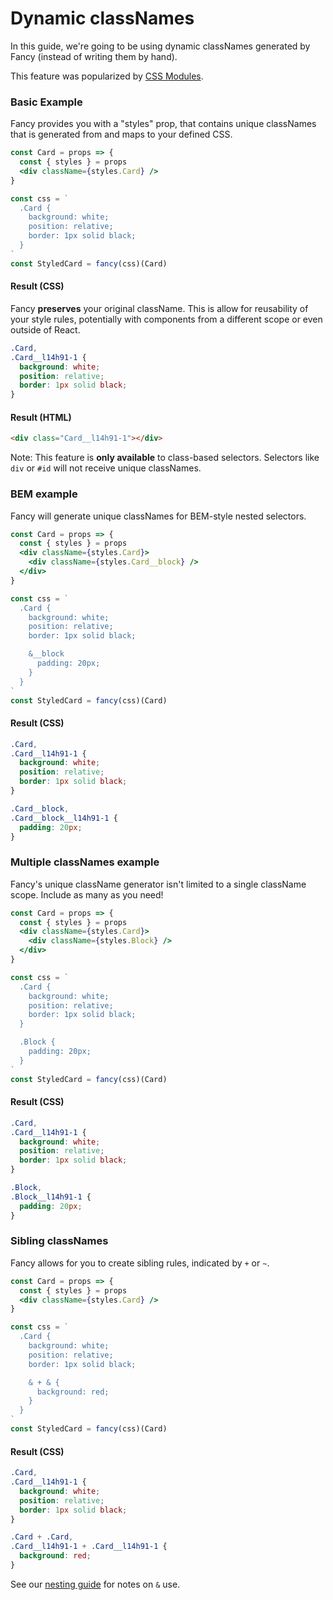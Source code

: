 # Dynamic classNames

In this guide, we're going to be using dynamic classNames generated by Fancy (instead of writing them by hand).

This feature was popularized by [CSS Modules](https://github.com/css-modules/css-modules).


### Basic Example

Fancy provides you with a "styles" prop, that contains unique classNames that is generated from and maps to your defined CSS.

```jsx
const Card = props => {
  const { styles } = props
  <div className={styles.Card} />
}

const css = `
  .Card {
    background: white;
    position: relative;
    border: 1px solid black;
  }
`
const StyledCard = fancy(css)(Card)
```

#### Result (CSS)

Fancy **preserves** your original className. This is allow for reusability of your style rules, potentially with components from a different scope or even outside of React.

```css
.Card,
.Card__l14h91-1 {
  background: white;
  position: relative;
  border: 1px solid black;
}
```

#### Result (HTML)

```html
<div class="Card__l14h91-1"></div>
```

Note: This feature is **only available** to class-based selectors. Selectors like `div` or `#id` will not receive unique classNames.



### BEM example

Fancy will generate unique classNames for BEM-style nested selectors.

```jsx
const Card = props => {
  const { styles } = props
  <div className={styles.Card}>
    <div className={styles.Card__block} />
  </div>
}

const css = `
  .Card {
    background: white;
    position: relative;
    border: 1px solid black;

    &__block
      padding: 20px;
    }
  }
`
const StyledCard = fancy(css)(Card)
```

#### Result (CSS)

```css
.Card,
.Card__l14h91-1 {
  background: white;
  position: relative;
  border: 1px solid black;
}

.Card__block,
.Card__block__l14h91-1 {
  padding: 20px;
}
```



### Multiple classNames example

Fancy's unique className generator isn't limited to a single className scope. Include as many as you need!

```jsx
const Card = props => {
  const { styles } = props
  <div className={styles.Card}>
    <div className={styles.Block} />
  </div>
}

const css = `
  .Card {
    background: white;
    position: relative;
    border: 1px solid black;
  }

  .Block {
    padding: 20px;
  }
`
const StyledCard = fancy(css)(Card)
```

#### Result (CSS)

```css
.Card,
.Card__l14h91-1 {
  background: white;
  position: relative;
  border: 1px solid black;
}

.Block,
.Block__l14h91-1 {
  padding: 20px;
}
```



### Sibling classNames

Fancy allows for you to create sibling rules, indicated by `+` or `~`.

```jsx
const Card = props => {
  const { styles } = props
  <div className={styles.Card} />
}

const css = `
  .Card {
    background: white;
    position: relative;
    border: 1px solid black;

    & + & {
      background: red;
    }
  }
`
const StyledCard = fancy(css)(Card)
```

#### Result (CSS)

```css
.Card,
.Card__l14h91-1 {
  background: white;
  position: relative;
  border: 1px solid black;
}

.Card + .Card,
.Card__l14h91-1 + .Card__l14h91-1 {
  background: red;
}
```

See our [nesting guide](./nesting.md) for notes on `&` use.
